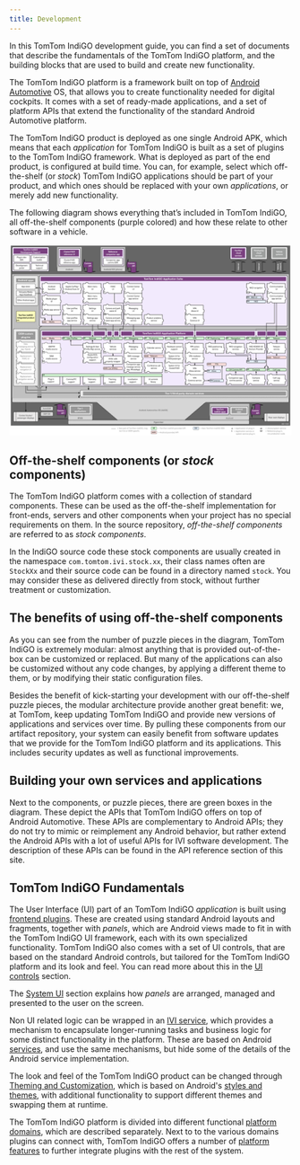 ```yaml
---
title: Development
---
```


In this TomTom IndiGO development guide, you can find a set of documents that describe the
fundamentals of the TomTom IndiGO platform, and the building blocks that are used to build and
create new functionality.

The TomTom IndiGO platform is a framework built on top of
[Android Automotive](https://source.android.com/devices/automotive) OS, that allows you to create
functionality needed for digital cockpits. It comes with a set of ready-made applications, and a set
of platform APIs that extend the functionality of the standard Android Automotive platform.

The TomTom IndiGO product is deployed as one single Android APK, which means that each
_application_ for TomTom IndiGO is built as a set of plugins to the TomTom IndiGO framework. What is
deployed as part of the end product, is configured at build time. You can, for example, select which
off-the-shelf (or _stock_) TomTom IndiGO applications should be part of your product, and which ones
should be replaced with your own _applications_, or merely add new functionality.

The following diagram shows everything that’s included in TomTom IndiGO, all off-the-shelf
components (purple colored) and how these relate to other software in a vehicle.

![TomTom IndiGO architecture](images/tomtom-indigo-architecture.png)

## Off-the-shelf components (or _stock_ components)

The TomTom IndiGO platform comes with a collection of standard components. These can be used as the
off-the-shelf implementation for front-ends, servers and other components when your project has no
special requirements on them. In the source repository, _off-the-shelf components_ are referred to
as _stock components_.

In the IndiGO source code these stock components are usually created in the namespace
`com.tomtom.ivi.stock.xx`, their class names often are `StockXx` and their source code can be found
in a directory named `stock`. You may consider these as delivered directly from stock, without
further treatment or customization.

## The benefits of using off-the-shelf components

As you can see from the number of puzzle pieces in the diagram, TomTom IndiGO is extremely modular:
almost anything that is provided out-of-the-box can be customized or replaced. But many of the
applications can also be customized without any code changes, by applying a different theme to them,
or by modifying their static configuration files.

Besides the benefit of kick-starting your development with our off-the-shelf puzzle pieces, the
modular architecture provide another great benefit: we, at TomTom, keep updating TomTom IndiGO and
provide new versions of applications and services over time. By pulling these components from our
artifact repository, your system can easily benefit from software updates that we provide for the
TomTom IndiGO platform and its applications. This includes security updates as well as functional
improvements.

## Building your own services and applications

Next to the components, or puzzle pieces, there are green boxes in the diagram. These depict the
APIs that TomTom IndiGO offers on top of Android Automotive. These APIs are complementary to Android
APIs; they do not try to mimic or reimplement any Android behavior, but rather extend the Android
APIs with a lot of useful APIs for IVI software development. The description of these APIs can be
found in the API reference section of this site.

## TomTom IndiGO Fundamentals

The User Interface (UI) part of an TomTom IndiGO _application_ is built using
[frontend plugins](/tomtom-indigo/documentation/development/frontend-plugins). These are created
using standard Android layouts and fragments, together with _panels_, which are Android views made
to fit in with the TomTom IndiGO UI framework, each with its own specialized functionality. TomTom
IndiGO also comes with a set of UI controls, that are based on the standard Android controls, but
tailored for the TomTom IndiGO platform and its look and feel. You can read more about this in the
[UI controls](/tomtom-indigo/documentation/development/ui-controls) section.

The [System UI](/tomtom-indigo/documentation/development/system-ui) section explains how _panels_
are arranged, managed and presented to the user on the screen.

Non UI related logic can be wrapped in an
[IVI service](/tomtom-indigo/documentation/development/ivi-services), which provides a mechanism to
encapsulate longer-running tasks and business logic for some distinct functionality in the platform.
These are based on Android
[services](https://developer.android.com/guide/components/services), and use the same mechanisms,
but hide some of the details of the Android service implementation.

The look and feel of the TomTom IndiGO product can be changed through
[Theming and Customization](/tomtom-indigo/documentation/development/theming-and-customization),
which is based on Android's
[styles and themes](https://developer.android.com/guide/topics/ui/look-and-feel/themes), with
additional functionality to support different themes and swapping them at runtime.

The TomTom IndiGO platform is divided into different functional
[platform domains](/tomtom-indigo/documentation/development/platform-domains/overview), which are
described separately. Next to to the various domains plugins can connect with, TomTom IndiGO offers
a number of
[platform features](/tomtom-indigo/documentation/development/platform-features/overview) to further
integrate plugins with the rest of the system.
